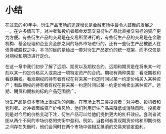 # 小结

在过去的40年中，衍生产品市场的迅速增长是金融市场中最令人鼓舞的发展之一。在许多情形下，对冲者和投机者都会发现交易衍生产品比直接交易标的资产更为方便。有些衍生产品的交易是在交易所里进行的，有些衍生产品的交易是在金融机构、基金经理和企业资金部之间的场外市场进行的，还有一些衍生产品被嵌入在债券或股权之中。本书的目的是给出一套对衍生产品定价的统一框架，而不仅仅是对期权和期货进行定价。

在这一章中我们初步了解了远期、期货以及期权合约。远期和期货是在将来某一时刻以某一约定价格买入或卖出一项特定资产的合约。期权有两种类型：看涨期权和看跌期权。看涨期权的持有者有权在将来某一约定时间以某一约定价格买入某种资产；看跌期权的持有者有权在将来某一约定时间以某一约定价格卖出某种资产。远期、期货和期权的标的产品范围很广。

衍生产品是资本市场上很成功的创新。在市场上有三类投资者：对冲者、投机者和套利者。对冲者面临资产价格风险，他们利用衍生产品来降低或消除风险。投机者则是对今后的价格变动下注，衍生产品可以给他们提供更大的杠杆效应。套利者试图从两个不同的市场价格的失衡中盈利。例如，当套利者发现期货价格和即期价格之间存在失衡时，他们会同时在两个市场中做相互抵消的交易来锁定盈利。